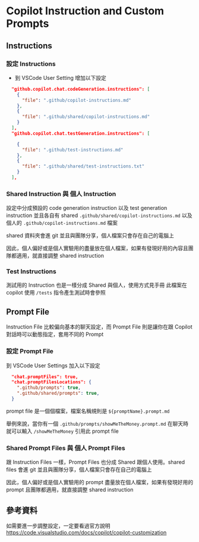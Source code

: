 # Copilot Instruction and Custom Prompts

## Instructions

### 設定 Instructions

- 到 VSCode User Setting 增加以下設定

```json
  "github.copilot.chat.codeGeneration.instructions": [
    {
      "file": ".github/copilot-instructions.md"
    },
    {
      "file": ".github/shared/copilot-instructions.md"
    }
  ],
  "github.copilot.chat.testGeneration.instructions": [

    {
      "file": ".github/test-instructions.md"
    },
    {
      "file": ".github/shared/test-instructions.txt"
    }
  ],
```

### Shared Instruction 與 個人 Instruction

設定中分成預設的 code generation instruction 以及 test generation instruction
並且各自有 shared `.github/shared/copilot-instructions.md` 以及個人的 `.github/copilot-instructions.md` 檔案

shared 資料夾會進 git 並且與團隊分享，個人檔案只會存在自己的電腦上

因此，個人偏好或是個人實驗用的盡量放在個人檔案，如果有發現好用的內容且團隊都適用，就直接調整 shared instruction

### Test Instructions

測試用的 Instruction 也是一樣分成 Shared 與個人，使用方式見手冊
此檔案在 copilot 使用 `/tests` 指令產生測試時會參照

## Prompt File

Instruction File 比較偏向基本的聊天設定，而 Prompt File 則是讓你在跟 Copilot 對話時可以動態指定，套用不同的 Prompt

### 設定 Prompt File

到 VSCode User Settings 加入以下設定

```json
  "chat.promptFiles": true,
  "chat.promptFilesLocations": {
    ".github/prompts": true,
    ".github/shared/prompts": true,
  }
```

prompt file 是一個個檔案，檔案名稱規則是 `${promptName}.prompt.md`

舉例來說，當你有一個 `.github/prompts/showMeTheMoney.prompt.md`
在聊天時就可以輸入 `/showMeTheMoney` 引用此 prompt file

### Shared Prompt Files 與 個人 Prompt Files

跟 Instruction Files 一樣，Prompt Files 也分成 Shared 跟個人使用。shared files 會進 git 並且與團隊分享，個人檔案只會存在自己的電腦上

因此，個人偏好或是個人實驗用的 prompt 盡量放在個人檔案，如果有發現好用的 prompt 且團隊都適用，就直接調整 shared instruction

## 參考資料

如需要進一步調整設定，一定要看過官方說明 <https://code.visualstudio.com/docs/copilot/copilot-customization>
